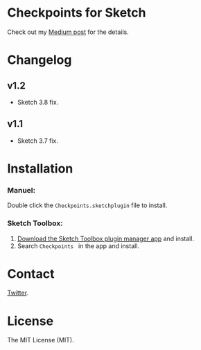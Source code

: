 # Checkpoints for Sketch

Check out my [Medium post](https://medium.com/@einancunlu/checkpoints-plugin-for-sketch-482c135f0186#.i2lawplk5) for the details.

# Changelog

## v1.2
- Sketch 3.8 fix.

## v1.1
- Sketch 3.7 fix.

# Installation

### Manuel:
Double click the `Checkpoints.sketchplugin` file to install.

### Sketch Toolbox:
1. [Download the Sketch Toolbox plugin manager app](http://sketchtoolbox.com) and install.
2. Search `Checkpoints ` in the app and install.

# Contact

[Twitter](https://twitter.com/einancunlu).

# License

The MIT License (MIT).